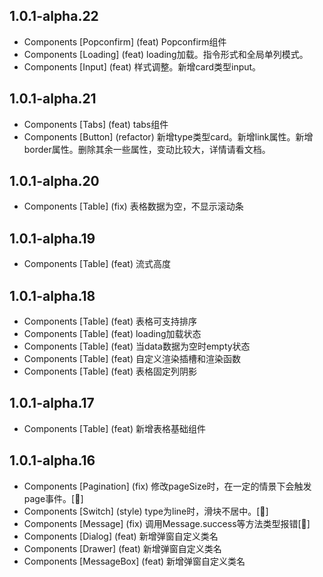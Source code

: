 ## 1.0.1-alpha.22
- Components [Popconfirm] (feat) Popconfirm组件
- Components [Loading] (feat) loading加载。指令形式和全局单列模式。
- Components [Input] (feat) 样式调整。新增card类型input。


## 1.0.1-alpha.21
- Components [Tabs] (feat) tabs组件 
- Components [Button] (refactor) 新增type类型card。新增link属性。新增border属性。删除其余一些属性，变动比较大，详情请看文档。


## 1.0.1-alpha.20
- Components [Table] (fix) 表格数据为空，不显示滚动条


## 1.0.1-alpha.19
- Components [Table] (feat) 流式高度

## 1.0.1-alpha.18
- Components [Table] (feat) 表格可支持排序
- Components [Table] (feat) loading加载状态
- Components [Table] (feat) 当data数据为空时empty状态
- Components [Table] (feat) 自定义渲染插槽和渲染函数
- Components [Table] (feat) 表格固定列阴影



## 1.0.1-alpha.17
- Components [Table] (feat) 新增表格基础组件


## 1.0.1-alpha.16
- Components [Pagination] (fix) 修改pageSize时，在一定的情景下会触发page事件。[🔨]
- Components [Switch] (style) type为line时，滑块不居中。[🔨]
- Components [Message] (fix) 调用Message.success等方法类型报错[🔨]
- Components [Dialog] (feat) 新增弹窗自定义类名
- Components [Drawer] (feat) 新增弹窗自定义类名
- Components [MessageBox] (feat) 新增弹窗自定义类名







 
